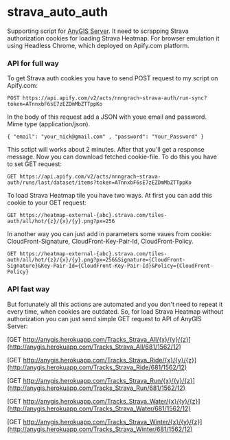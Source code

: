 # strava_auto_auth

Supporting script for [AnyGIS Server][00]. It need to scrapping Strava authorization cookies for loading Strava Heatmap. For browser emulation it using Headless Chrome, which deployed on Apify.com platform.

### API for full way

To get Strava auth cookies you have to send POST request to my script on Apify.com:

`POST https://api.apify.com/v2/acts/nnngrach~strava-auth/run-sync?token=ATnnxbF6sE7zEZDmMbZTTppKo`

In the body of this request add a JSON with youe email and password. Mime type (application/json).

`{ "email": "your_nick@gmail.com" , "password": "Your_Password" }`


This sctipt will works about 2 minutes. After that you'll get a response message. Now you can download fetched cookie-file. To do this you have to set GET request:

`GET https://api.apify.com/v2/acts/nnngrach~strava-auth/runs/last/dataset/items?token=ATnnxbF6sE7zEZDmMbZTTppKo`


To load Strava Heatmap tile you have two ways. At first you can add this cookie to your GET request:

`GET https://heatmap-external-{abc}.strava.com/tiles-auth/all/hot/{z}/{x}/{y}.png?px=256`

In another way you can just add in parameters some vaues from cookie: CloudFront-Signature, CloudFront-Key-Pair-Id, CloudFront-Policy.

`GET https://heatmap-external-{abc}.strava.com/tiles-auth/all/hot/{z}/{x}/{y}.png?px=256&Signature={CloudFront-Signature}&Key-Pair-Id={CloudFront-Key-Pair-Id}&Policy={CloudFront-Policy}`


### API fast way

But fortunately all this actions are automated and you don't need to repeat it every time, when cookies are outdated. So, for load Strava Heatmap without authorization you can just send simple GET request to API of AnyGIS Server:


[GET http://anygis.herokuapp.com/Tracks_Strava_All/{x}/{y}/{z}](http://anygis.herokuapp.com/Tracks_Strava_All/681/1562/12)

[GET http://anygis.herokuapp.com/Tracks_Strava_Ride/{x}/{y}/{z}](http://anygis.herokuapp.com/Tracks_Strava_Ride/681/1562/12)

[GET http://anygis.herokuapp.com/Tracks_Strava_Run/{x}/{y}/{z}](http://anygis.herokuapp.com/Tracks_Strava_Run/681/1562/12)

[GET http://anygis.herokuapp.com/Tracks_Strava_Water/{x}/{y}/{z}](http://anygis.herokuapp.com/Tracks_Strava_Water/681/1562/12)

[GET http://anygis.herokuapp.com/Tracks_Strava_Winter/{x}/{y}/{z}](http://anygis.herokuapp.com/Tracks_Strava_Winter/681/1562/12)



[00]: https://github.com/nnngrach/AnyGIS_server